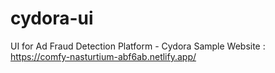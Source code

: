 # cydora-ui
UI for Ad Fraud Detection Platform - Cydora
Sample Website : https://comfy-nasturtium-abf6ab.netlify.app/
